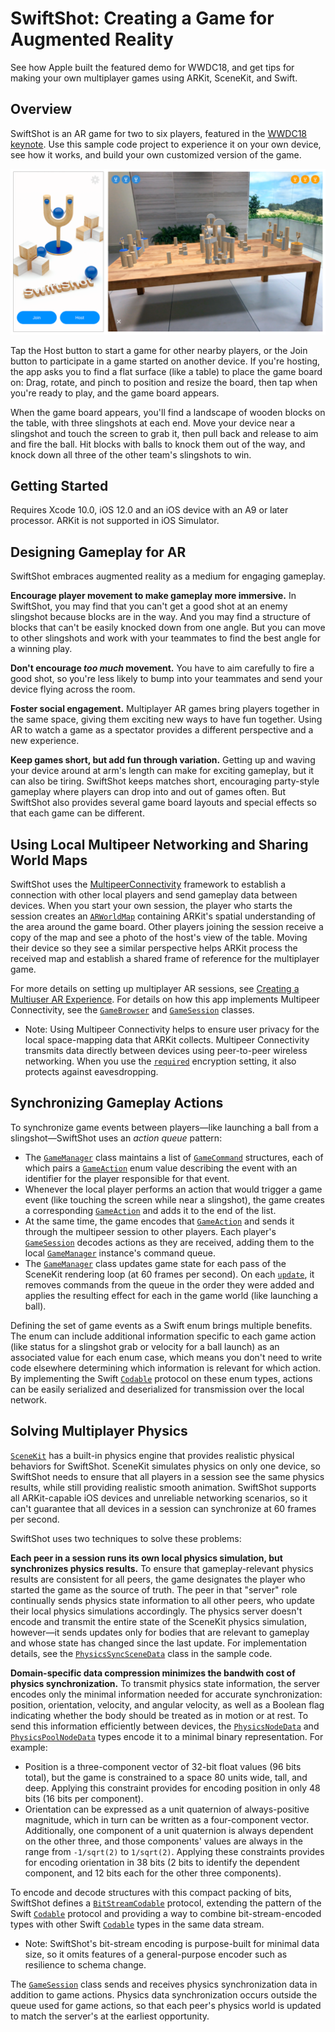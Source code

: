 # SwiftShot: Creating a Game for Augmented Reality

See how Apple built the featured demo for WWDC18, and get tips for making your own multiplayer games using ARKit, SceneKit, and Swift.

## Overview

SwiftShot is an AR game for two to six players, featured in the [WWDC18 keynote][00]. Use this sample code project to experience it on your own device, see how it works, and build your own customized version of the game.

[00]:https://developer.apple.com/wwdc/

![Screenshots of the SwiftShot menu screen that appears on launch and of the AR game board placed on a real table after hosting or joining a game.](Documentation/SwiftShot.png)

Tap the Host button to start a game for other nearby players, or the Join button to participate in a game started on another device. If you're hosting, the app asks you to find a flat surface (like a table) to place the game board on: Drag, rotate, and pinch to position and resize the board, then tap when you're ready to play, and the game board appears.

When the game board appears, you'll find a landscape of wooden blocks on the table, with three slingshots at each end. Move your device near a slingshot and touch the screen to grab it, then pull back and release to aim and fire the ball. Hit blocks with balls to knock them out of the way, and knock down all three of the other team's slingshots to win.

## Getting Started

Requires Xcode 10.0, iOS 12.0 and an iOS device with an A9 or later processor. ARKit is not supported in iOS Simulator.

## Designing Gameplay for AR

SwiftShot embraces augmented reality as a medium for engaging gameplay.

**Encourage player movement to make gameplay more immersive.** In SwiftShot, you may find that you can't get a good shot at an enemy slingshot because blocks are in the way. And you may find a structure of blocks that can't be easily knocked down from one angle. But you can move to other slingshots and work with your teammates to find the best angle for a winning play. 

**Don't encourage *too much* movement.** You have to aim carefully to fire a good shot, so you're less likely to bump into your teammates and send your device flying across the room.

**Foster social engagement.** Multiplayer AR games bring players together in the same space, giving them exciting new ways to have fun together. Using AR to watch a game as a spectator provides a different perspective and a new experience.

**Keep games short, but add fun through variation.** Getting up and waving your device around at arm's length can make for exciting gameplay, but it can also be tiring. SwiftShot keeps matches short, encouraging party-style gameplay where players can drop into and out of games often. But SwiftShot also provides several game board layouts and special effects so that each game can be different.

## Using Local Multipeer Networking and Sharing World Maps

SwiftShot uses the [MultipeerConnectivity][30] framework to establish a connection with other local players and send gameplay data between devices. When you start your own session, the player who starts the session creates an [`ARWorldMap`][31] containing ARKit's spatial understanding of the area around the game board. Other players joining the session receive a copy of the map and see a photo of the host's view of the table. Moving their device so they see a similar perspective helps ARKit process the received map and establish a shared frame of reference for the multiplayer game. 

For more details on setting up multiplayer AR sessions, see [Creating a Multiuser AR Experience][32]. For details on how this app implements Multipeer Connectivity, see the  [`GameBrowser`](x-source-tag://GameBrowser-MCNearbyServiceBrowserDelegate) and [`GameSession`](x-source-tag://GameSession-MCSessionDelegate) classes.

[30]:https://developer.apple.com/documentation/multipeerconnectivity
[31]:https://developer.apple.com/documentation/arkit/arworldmap
[32]:https://developer.apple.com/documentation/arkit/creating_a_multiuser_ar_experience

- Note: Using Multipeer Connectivity helps to ensure user privacy for the local space-mapping data that ARKit collects. Multipeer Connectivity transmits data directly between devices using peer-to-peer wireless networking. When you use the [`required`][33] encryption setting, it also protects against eavesdropping. 

[33]:https://developer.apple.com/documentation/multipeerconnectivity/mcencryptionpreference/required

## Synchronizing Gameplay Actions

To synchronize game events between players—like launching a ball from a slingshot—SwiftShot uses an *action queue* pattern:

- The [`GameManager`](x-source-tag://GameManager) class maintains a list of [`GameCommand`](x-source-tag://GameCommand) structures, each of which pairs a [`GameAction`](x-source-tag://GameAction) enum value describing the event with an identifier for the player responsible for that event.
- Whenever the local player performs an action that would trigger a game event (like touching the screen while near a slingshot), the game creates a corresponding [`GameAction`](x-source-tag://GameAction) and adds it to the end of the list. 
- At the same time, the game encodes that [`GameAction`](x-source-tag://GameAction) and sends it through the multipeer session to other players. Each player's [`GameSession`](x-source-tag://GameSession) decodes actions as they are received, adding them to the local [`GameManager`](x-source-tag://GameManager) instance's command queue.
- The [`GameManager`](x-source-tag://GameManager) class updates game state for each pass of the SceneKit rendering loop (at 60 frames per second). On each [`update`](x-source-tag://GameManager-update), it removes commands from the queue in the order they were added and applies the resulting effect for each in the game world (like launching a ball).

Defining the set of game events as a Swift enum brings multiple benefits. The enum can include additional information specific to each game action (like status for a slingshot grab or velocity for a ball launch) as an associated value for each enum case, which means you don't need to write code elsewhere determining which information is relevant for which action. By implementing the Swift [`Codable`][40] protocol on these enum types, actions can be easily serialized and deserialized for transmission over the local network.

[40]:https://developer.apple.com/documentation/swift/codable

## Solving Multiplayer Physics

[`SceneKit`][50] has a built-in physics engine that provides realistic physical behaviors for SwiftShot.  SceneKit simulates physics on only one device, so SwiftShot needs to ensure that all players in a session see the same physics results, while still providing realistic smooth animation. SwiftShot supports all ARKit-capable iOS devices and unreliable networking scenarios, so it can't guarantee that all devices in a session can synchronize at 60 frames per second.

SwiftShot uses two techniques to solve these problems:

**Each peer in a session runs its own local physics simulation, but synchronizes physics results.** To ensure that gameplay-relevant physics results are consistent for all peers, the game designates the player who started the game as the source of truth. The peer in that "server" role continually sends physics state information to all other peers, who update their local physics simulations accordingly. The physics server doesn't encode and transmit the entire state of the SceneKit physics simulation, however—it sends updates only for bodies that are relevant to gameplay and whose state has changed since the last update. For implementation details, see the [`PhysicsSyncSceneData`](x-source-tag://PhysicsSyncSceneData) class in the sample code.

**Domain-specific data compression minimizes the bandwith cost of physics synchronization.** To transmit physics state information, the server encodes only the minimal information needed for accurate synchronization: position, orientation, velocity, and angular velocity, as well as a Boolean flag indicating whether the body should be treated as in motion or at rest. To send this information efficiently between devices, the [`PhysicsNodeData`](x-source-tag://PhysicsNodeData) and [`PhysicsPoolNodeData`](x-source-tag://PhysicsPoolNodeData) types encode it to a minimal binary representation. For example:

- Position is a three-component vector of 32-bit float values (96 bits total), but the game is constrained to a space 80 units wide, tall, and deep. Applying this constraint provides for encoding position in only 48 bits (16 bits per component).
- Orientation can be expressed as a unit quaternion of always-positive magnitude, which in turn can be written as a four-component vector. Additionally, one component of a unit quaternion is always dependent on the other three, and those components' values are always in the range from `-1/sqrt(2)` to `1/sqrt(2)`. Applying these constraints provides for encoding orientation in 38 bits (2 bits to identify the dependent component, and 12 bits each for the other three components).

To encode and decode structures with this compact packing of bits, SwiftShot defines a [`BitStreamCodable`](x-source-tag://BitStreamCodable) protocol, extending the pattern of the Swift [`Codable`][40] protocol and providing a way to combine bit-stream-encoded types with other Swift [`Codable`][40] types in the same data stream. 

- Note: SwiftShot's bit-stream encoding is purpose-built for minimal data size, so it omits features of a general-purpose encoder such as resilience to schema change. 

The [`GameSession`](x-source-tag://GameSession) class sends and receives physics synchronization data in addition to game actions. Physics data synchronization occurs outside the queue used for game actions, so that each peer's physics world is updated to match the server's at the earliest opportunity.

[50]:https://developer.apple.com/documentation/scenekit
